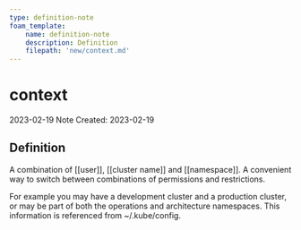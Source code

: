 ```yaml
---
type: definition-note
foam_template:
    name: definition-note
    description: Definition
    filepath: 'new/context.md'
---
```

# context
2023-02-19
Note Created: 2023-02-19

## Definition

A combination of [[user]], [[cluster name]] and [[namespace]]. A convenient way to
switch between combinations of permissions and restrictions. 

For example you may have a development cluster and a production cluster, or may be
part of both the operations and architecture namespaces. This
information is referenced from \~/.kube/config.